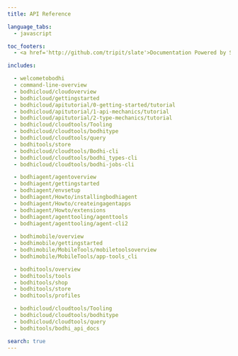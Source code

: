 ```yaml
---
title: API Reference

language_tabs:
  - javascript

toc_footers:
  - <a href='http://github.com/tripit/slate'>Documentation Powered by Slate</a>

includes:

  - welcometobodhi
  - command-line-overview
  - bodhicloud/cloudoverview
  - bodhicloud/gettingstarted
  - bodhicloud/apitutorial/0-getting-started/tutorial
  - bodhicloud/apitutorial/1-api-mechanics/tutorial
  - bodhicloud/apitutorial/2-type-mechanics/tutorial
  - bodhicloud/cloudtools/Tooling
  - bodhicloud/cloudtools/bodhitype
  - bodhicloud/cloudtools/query
  - bodhitools/store
  - bodhicloud/cloudtools/Bodhi-cli
  - bodhicloud/cloudtools/bodhi_types-cli
  - bodhicloud/cloudtools/bodhi-jobs-cli

  - bodhiagent/agentoverview
  - bodhiagent/gettingstarted
  - bodhiagent/envsetup
  - bodhiagent/Howto/installingbodhiagent
  - bodhiagent/Howto/createingagentapps
  - bodhiagent/Howto/extensions
  - bodhiagent/agenttooling/agenttools
  - bodhiagent/agenttooling/agent-cli2
   
  - bodhimobile/overview
  - bodhimobile/gettingstarted 
  - bodhimobile/MobileTools/mobiletoolsoverview
  - bodhimobile/MobileTools/app-tools_cli

  - bodhitools/overview
  - bodhitools/tools
  - bodhitools/shop
  - bodhitools/store
  - bodhitools/profiles

  - bodhicloud/cloudtools/Tooling 
  - bodhicloud/cloudtools/bodhitype
  - bodhicloud/cloudtools/query
  - bodhitools/bodhi_api_docs

search: true
---
```

